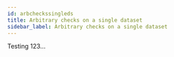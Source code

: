 ```yaml
---
id: arbcheckssingleds
title: Arbitrary checks on a single dataset
sidebar_label: Arbitrary checks on a single dataset
---
```

Testing 123...